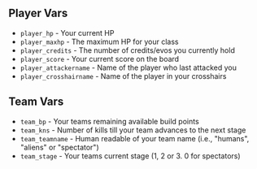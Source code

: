 ## Player Vars

* `player_hp` - Your current HP
* `player_maxhp` - The maximum HP for your class
* `player_credits` - The number of credits/evos you currently hold
* `player_score` - Your current score on the board
* `player_attackername` - Name of the player who last attacked you
* `player_crosshairname` - Name of the player in your crosshairs

## Team Vars

* `team_bp` - Your teams remaining available build points
* `team_kns` - Number of kills till your team advances to the next stage
* `team_teamname` - Human readable of your team name (i.e., "humans", "aliens" or "spectator")
* `team_stage` - Your teams current stage (1, 2 or 3. 0 for spectators)
